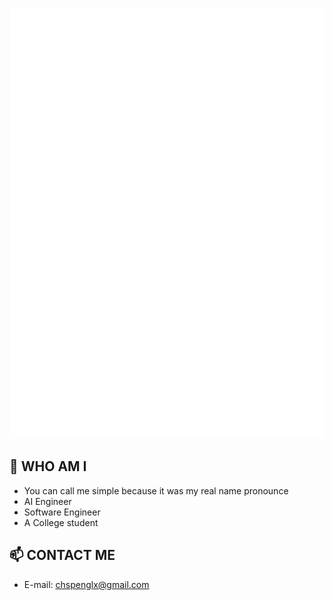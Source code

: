 ![banner](github-metrics.svg)

## :eyes: WHO AM I
* You can call me simple because it was my real name pronounce
* AI Engineer
* Software Engineer
* A College student

## 📫 CONTACT ME
* E-mail: chspenglx@gmail.com

